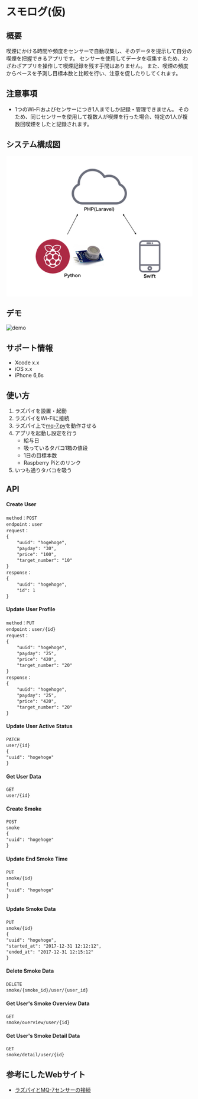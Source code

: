 <img src="">

スモログ(仮)
=============
## 概要
喫煙にかける時間や頻度をセンサーで自動収集し、そのデータを提示して自分の喫煙を把握できるアプリです。
センサーを使用してデータを収集するため、わざわざアプリを操作して喫煙記録を残す手間はありません。
また、喫煙の頻度からペースを予測し目標本数と比較を行い、注意を促したりしてくれます。

## 注意事項
* 1つのWi-Fiおよびセンサーにつき1人までしか記録・管理できません。
そのため、同じセンサーを使用して複数人が喫煙を行った場合、特定の1人が複数回喫煙をしたと記録されます。

## システム構成図
<img src="system_image.png" align="center" />

## デモ
![demo]()
## サポート情報
* Xcode x.x
* iOS x.x
* iPhone 6,6s

## 使い方
1. ラズパイを設置・起動
2. ラズパイをWi-Fiに接続
3. ラズパイ上で[mq-7.py](raspberry-pi/mq-7.py)を動作させる
4. アプリを起動し設定を行う
    * 給与日
    * 吸っているタバコ1箱の値段
    * 1日の目標本数
    * Raspberry Piとのリンク
5. いつも通りタバコを吸う

## API
#### Create User
```
method：POST
endpoint：user
request：
{
    "uuid": "hogehoge",
    "payday": "30",
    "price": "100",
    "target_number": "10"
}
response：
{
    "uuid": "hogehoge",
    "id": 1
}
```

#### Update User Profile
```
method：PUT
endpoint：user/{id}
request：
{
    "uuid": "hogehoge",
    "payday": "25",
    "price": "420",
    "target_number": "20"
}
response：
{
    "uuid": "hogehoge",
    "payday": "25",
    "price": "420",
    "target_number": "20"
}
```

#### Update User Active Status
```
PATCH
user/{id}
{
"uuid": "hogehoge"
}
```

#### Get User Data
```
GET
user/{id}
```

#### Create Smoke
```
POST
smoke
{
"uuid": "hogehoge"
}
```

#### Update End Smoke Time
```
PUT
smoke/{id}
{
"uuid": "hogehoge"
}
```

#### Update Smoke Data
```
PUT
smoke/{id}
{
"uuid": "hogehoge",
"started_at": "2017-12-31 12:12:12",
"ended_at": "2017-12-31 12:15:12"
}
```

#### Delete Smoke Data
```
DELETE
smoke/{smoke_id}/user/{user_id}
```

#### Get User's Smoke Overview Data
```
GET
smoke/overview/user/{id}
```

#### Get User's Smoke Detail Data
```
GET
smoke/detail/user/{id}
```


## 参考にしたWebサイト
* [ラズパイとMQ-7センサーの接続](http://osoyoo.com/ja/2017/03/30/co检测器/)
